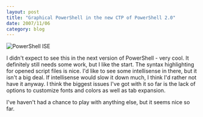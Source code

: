 ```yaml
---
layout: post
title: "Graphical PowerShell in the new CTP of PowerShell 2.0"
date: 2007/11/06
category: blog
---
```


![PowerShell ISE](https://s3.amazonaws.com/mohundro/blog/WindowsLiveWriter/GraphicalPowerShellinthenewCTPofPowerS.0_7A05/image.png)

I didn't expect to see this in the next version of PowerShell - very cool. It definitely still needs some work, but I like the start. The syntax highlighting for opened script files is nice. I'd like to see some intellisense in there, but it isn't a big deal. If intellisense would slow it down much, I think I'd rather not have it anyway. I think the biggest issues I've got with it so far is the lack of options to customize fonts and colors as well as tab expansion. 

I've haven't had a chance to play with anything else, but it seems nice so far.

